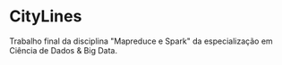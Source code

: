 # CityLines

Trabalho final da disciplina "Mapreduce e Spark" da especialização em Ciência de Dados & Big Data.
